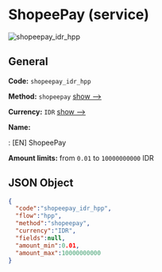 
# ShopeePay (service) 
![shopeepay_idr_hpp](https://static.openfintech.io/payment_methods/shopeepay_idr_hpp/logo.svg?w=400&c=v0.59.26#w200)  

## General 
 
**Code:** `shopeepay_idr_hpp` 
 
**Method:** `shopeepay` 
 [show -->](/payment-methods/shopeepay/) 
 
**Currency:** `IDR` [show -->](/currencies/IDR/) 
 
**Name:** 
 
:	[EN] ShopeePay 
 
**Amount limits:** from `0.01` to `10000000000` IDR 

## JSON Object 

```json
{
  "code":"shopeepay_idr_hpp",
  "flow":"hpp",
  "method":"shopeepay",
  "currency":"IDR",
  "fields":null,
  "amount_min":0.01,
  "amount_max":10000000000
}
```  
